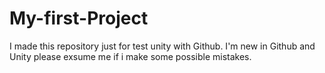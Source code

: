 # My-first-Project
I made this repository just for test unity with Github. I'm new in Github and Unity please exsume me if i make some possible mistakes.
